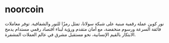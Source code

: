 # noorcoin
نور كوين عملة رقمية مبنية على شبكة سولانا، تمثل رمزًا للنور والشفافية. توفر معاملات فائقة السرعة ورسوم منخفضة، مع أمان متقدم ورؤية لبناء اقتصاد رقمي مستدام يدمج الابتكار بالقيم الإنسانية، نحو مستقبل مشرق في عالم العملات المشفرة.
